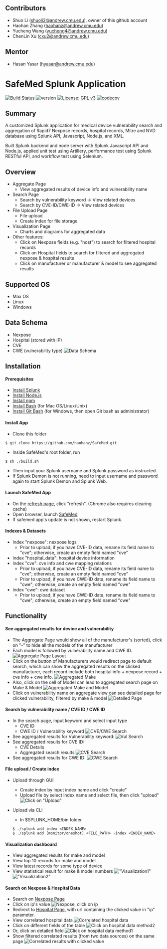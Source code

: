 ## Contributors
- Shuo Li (shuoli2@andrew.cmu.edu), owner of this github account
- Haohan Zhang (haohanz@andrew.cmu.edu)
- Yucheng Wang (yucheng4@andrew.cmu.edu)
- ChenLin Xu (cxu2@andrew.cmu.edu)

## Mentor
- Hasan Yasar (hyasar@andrew.cmu.edu)

# SafeMed Splunk Application 
[![Build Status](https://travis-ci.com/haohanz/SplunkApp.svg?branch=develop)](https://travis-ci.com/haohanz/SplunkApp) ![version](https://img.shields.io/badge/version-1.4.2-blue) [![License: GPL v3](https://img.shields.io/badge/License-GPLv3-blue.svg)](https://www.gnu.org/licenses/gpl-3.0) [![codecov](https://codecov.io/gh/haohanz/SplunkApp/branch/codecov_test/graph/badge.svg)](https://codecov.io/gh/haohanz/SplunkApp)

## Summary
A customized Splunk application for medical device vulnerability search and aggregation of Rapid7 Nexpose records, hospital records, Mitre and NVD database using Splunk API, Javascript, Node.js, and XML. 

Built Splunk backend and node server with Splunk Javascript API and Node.js, applied unit test using Artillery, performance test using Splunk RESTful API, and workflow test using Selenium.

## Overview
- Aggregate Page
    * View aggregated results of device info and vulnerability name
- Search Page
    * Search by vulnerability keyword -> View related devices
    * Search by CVE-ID/CWE-ID -> View related devices
- File Upload Page
    * File upload
    * Create index for file storage
- Visualization Page
    * Charts and diagrams for aggregated data
- Other features:
    * Click on Nexpose fields (e.g. "host") to search for filtered hospital records
    * Click on Hospital fields to search for filtered and aggregated nexpose & hospital results
    * Click on manufacturer or manufacturer & model to see aggregated results

## Supported OS
- Max OS
- Linux
- Windows

## Data Schema
- Nexpose
- Hospital (stored with IP)
- CVE
- CWE (vulnerability type)
![Data Schema](https://github.com/haohanz/SafeMed/blob/master/artifact/images/v1.4_dataset.png)


## Installation
#### Prerequisites
- [Install Splunk](https://www.splunk.com/en_us/download/splunk-enterprise.html?utm_campaign=bing_amer_en_search_brand&utm_source=bing&utm_medium=paidsearch&utm_term=%2Bsplunk%20%2Bdownload&utm_content=Splunk_Enterprise_Demo&_bt=71949381564285&msclkid=6bcd6643d7301227edc33aaf1a6c0c63)
- [Install Node.js](https://nodejs.org/)
- [Install npm](https://www.npmjs.com/get-npm)
- [Install Bash](https://www.wpxbox.com/how-to-enable-install-bash-windows-10/) (for Mac OS/Linux/Unix)
- [Install Git Bash](https://git-scm.com/download/win) (for Windows, then open Git bash as administrator)

#### Install App
- Clone this folder
```
$ git clone https://github.com/haohanz/SafeMed.git
```
- Inside SafeMed's root folder, run
```
$ sh ./build.sh
```
- Then input your Splunk username and Splunk password as instructed. 
- If Splunk Demon is not running, need to input username and password again to start Splunk Demon and Splunk Web.

#### Launch SafeMed App
- On the [refresh page](http://localhost:8000/en-GB/debug/refresh), click "refresh". (Chrome also requires clearing cache)
- Open browser, launch [SafeMed](http://localhost:8000/app/safemed/)
- If safemed app's update is not shown, restart Splunk.

#### Indexes & Datasets
- Index "nexpose": nexpose logs
    * Prior to upload, if you have CVE-ID data, rename its field name to "cve"; otherwise, create an empty field named "cve"
- Index "hospital_data": hospital device information
- Index "cve": cve info and cwe mapping relations
    * Prior to upload, if you have CVE-ID data, rename its field name to "cve"; otherwise, create an empty field named "cve"
    * Prior to upload, if you have CWE-ID data, rename its field name to "cwe"; otherwise, create an empty field named "cwe"
- Index "cwe": cwe dataset
    * Prior to upload, if you have CWE-ID data, rename its field name to "cwe"; otherwise, create an empty field named "cwe"
    
## Functionality

#### See aggregated results for device and vulnerability
- The Aggregate Page would show all of the manufacturer's (sorted), click on "-" to hide all the models of the manufacturer
- Each model is followed by vulnerability name and CWE ID.
![Aggregate Page Layout](https://github.com/haohanz/SafeMed/blob/master/artifact/images/v1.4_aggregate_0.png)
- Click on the button of Manufacturers would redirect page to default search, which can show the aggregated results on the clicked manufacturer, each record include both hospital info + nexpose record + cve info + cwe info.
![Aggregated Make](https://github.com/haohanz/SafeMed/blob/master/artifact/images/v1.4_make.png)
- Also, click on the cell of Model can lead to aggregated search page on Make & Model
![Aggregated Make and Model](https://github.com/haohanz/SafeMed/blob/master/artifact/images/v1.4_aggregate_make_and_model.png)
- Click on vulnerability name on aggregate view can see detailed page for clicked vulnerability, filtered by make & model
![Detailed Page](https://github.com/haohanz/SafeMed/blob/master/artifact/images/v1.4_detail.png)

#### Search by vulnerability name / CVE ID / CWE ID
- In the search page, input keyword and select input type
    * CVE ID
    * CWE ID / Vulnerability keyword
![CVE/CWE Search](https://github.com/haohanz/SafeMed/blob/master/artifact/images/v1.4_search.png)
- See aggregated results for Vulnerability keyword:
![Vul Search](https://github.com/haohanz/SafeMed/blob/master/artifact/images/v1.4_search_vul.png)
- See aggregated results for CVE ID:
    * CVE Details
    * Aggregated search results
![CVE Search](https://github.com/haohanz/SafeMed/blob/master/artifact/images/v1.4_search_cve.png)
- See aggregated results for CWE ID:
![CWE Search](https://github.com/haohanz/SafeMed/blob/master/artifact/images/v1.4_search_cwe.png)


#### File upload / Create index
- Upload through GUI
    - Create index by input index name and click "create"
    - Upload file by select index name and select file, then click "upload"
    ![Click on "Upload"](https://github.com/haohanz/SafeMed/blob/master/artifact/images/v1.4_upload.png)

- Upload via CLI
    - In $SPLUNK_HOME/bin folder
    ```
    $ ./splunk add index <INDEX_NAME>
    $ ./splunk add [monitor/oneshot] <FILE_PATH> -index <INDEX_NAME>
    ```

#### Visualization dashboard
- View aggregated results for make and model
- View top 10 records for make and model
- View latest records for some type of device
- View statistical result for make & model numbers
!["Visualization1"](https://github.com/haohanz/SafeMed/blob/master/artifact/images/v1.4_visualization_1.png)
!["Visualization2"](https://github.com/haohanz/SafeMed/blob/master/artifact/images/v1.4_visualization_2.png)


#### Search on Nexpose & Hospital Data
- Search on [Nexpose Page](http://localhost:8000/app/safemed/nexpose)
- Click on ip's value
![Nexpose, click on ip](https://github.com/haohanz/SafeMed/blob/master/artifact/images/v1.2_nexpose.png)
- Redirect to [Hospital Page](http://localhost:8000/app/safemed/hospital), with url containing the clicked value in "ip" parameter.
- View correlated hospital data
![Correlated hospital data](https://github.com/haohanz/SafeMed/blob/master/artifact/images/v1.2_hospital.png)
- Click on different fields of the table
![Click on hospital data method2](https://github.com/haohanz/SafeMed/blob/master/artifact/images/v1.2_hospital_click1.png)
- Or, click on detailed field
![Click on hospital data method1](https://github.com/haohanz/SafeMed/blob/master/artifact/images/v1.2_hospital_click2.png)
- Show filtered correlated results (from two data sources) on the same page
![Correlated results with clicked value](https://github.com/haohanz/SafeMed/blob/master/artifact/images/v1.2_correlate.png)
